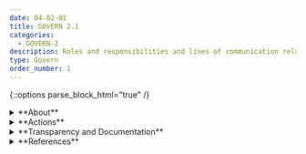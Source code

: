 ```yaml
---
date: 04-02-01
title: GOVERN 2.1
categories:
  - GOVERN-2 
description: Roles and responsibilities and lines of communication related to mapping, measuring, and managing AI risks are clear to individuals and teams throughout the organization, and documented.
type: Govern
order_number: 1
---
```

{::options parse_block_html="true" /}


<details>
<summary markdown="span">**About**</summary>
<br>
The development of a risk-aware organizational culture starts with the definition of responsibilities. Under ideal risk management settings, oversight professionals are independent from model developers and report through risk management functions or directly to executives, countering implicit biases such as groupthink. This creates a firewall between technology development and risk management functions, so efforts cannot be easily bypassed or ignored.

Facilitating a culture where AI system design and implementation decisions can be questioned and course-corrected by empowered stakeholders provides organizations with tools to anticipate and effectively manage risks before they materialize.

</details>

<details>
<summary markdown="span">**Actions**</summary>
* Establish policies that define the AI risk management roles and responsibilities for positions directly and indirectly related to AI systems, including, but not limited to
    * Boards of directors or advisory committees
    * Senior management
    * AI audit functions
    * Product management
    * Project management
    * AI design
    * AI development
    * Human-AI interaction
    * AI testing and evaluation
    * AI acquisition and procurement
    * Impact assessment functions
    * Oversight functions 
* Establish policies that promote regular communication among AI actors participating in AI risk management efforts.
* Establish policies that separate management of AI system development functions from AI system testing functions, to enable independent course-correction of AI systems.
* Establish policies to identify, increase the transparency of, and prevent conflicts of interest, and to counteract confirmation bias and market incentives that may hinder AI risk management efforts.
</details>

<details>
<summary markdown="span">**Transparency and Documentation**</summary>
<br>
**Organizations can document the following:**
- To what extent has the entity clarified the roles, responsibilities, and delegated authorities to relevant stakeholders?
- Who is ultimately responsible for the decisions of the AI and is this person aware of the intended uses and limitations of the analytic?
- Are the responsibilities of the personnel involved in the various AI governance processes clearly defined?
- What are the roles, responsibilities, and delegation of authorities of personnel involved in the design, development, deployment, assessment and monitoring of the AI system?
- Did your organization implement accountability-based practices in data management and protection (e.g. the PDPA and OECD Privacy Principles)?

**AI Transparency Resources: Govern**
- [WEF Companion to the Model AI Governance Framework- 2020](https://www.pdpc.gov.sg/-/media/Files/PDPC/PDF-Files/Resource-for-Organisation/AI/SGIsago.pdf)
- [GAO-21-519SP: AI Accountability Framework for Federal Agencies & Other Entities](https://www.gao.gov/products/gao-21-519sp)

</details>

<details>
<summary markdown="span">**References**</summary>
<br>
Andrew Smith, “Using Artificial Intelligence and Algorithms,” FTC Business Blog (Apr. 8, 2020). [URL](https://www.ftc.gov/news-events/blogs/business-blog/2020/04/using-artificial-intelligence-algorithms)

Off. Superintendent Fin. Inst. Canada, Enterprise-Wide Model Risk Management for Deposit-Taking Institutions, E-23 (Sept. 2017).

Bd. Governors Fed. Rsrv. Sys., Supervisory Guidance on Model Risk Management, SR Letter 11-7 (Apr. 4, 2011).

Off. Comptroller Currency, Comptroller’s Handbook: Model Risk Management (Aug. 2021). [URL](https://www.occ.gov/publications-and-resources/publications/comptrollers-handbook/files/model-risk-management/index-model-risk-management.html)

</details>
